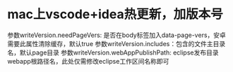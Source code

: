 # mac上vscode+idea热更新，加版本号
参数writeVersion.needPageVers: 是否在body标签加入data-page-vers，安卓需要此属性清除缓存，默认true
参数writeVersion.includes：包含的文件主目录名，默认page目录
参数writeVersion.webAppPublishPath: eclipse发布目录webapp根路径名，此处仅需修改eclipse工作区间名称即可
